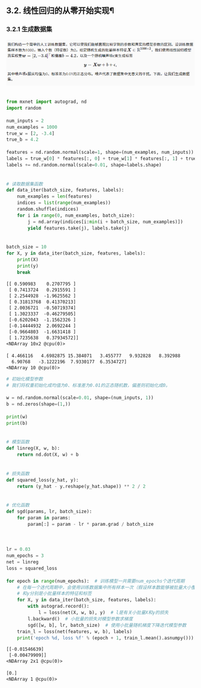 ## 3.2. 线性回归的从零开始实现¶
### 3.2.1 生成数据集
![image-Snipaste_2024-01-24_16-36-12.png](https://raw.githubusercontent.com/kaisersama112/typora_image/master/assetsSnipaste_2024-01-24_16-36-12.png)



```python

from mxnet import autograd, nd
import random

num_inputs = 2
num_examples = 1000
true_w = [2, -3.4]
true_b = 4.2

features = nd.random.normal(scale=1, shape=(num_examples, num_inputs))
labels = true_w[0] * features[:, 0] + true_w[1] * features[:, 1] + true_b
labels += nd.random.normal(scale=0.01, shape=labels.shape)


# 读取数据集函数
def data_iter(batch_size, features, labels):
    num_examples = len(features)
    indices = list(range(num_examples))
    random.shuffle(indices)
    for i in range(0, num_examples, batch_size):
        j = nd.array(indices[i:min(i + batch_size, num_examples)])
        yield features.take(j), labels.take(j)


batch_size = 10
for X, y in data_iter(batch_size, features, labels):
    print(X)
    print(y)
    break
```


    [[ 0.590983    0.2707795 ]
     [ 0.7413724   0.2915591 ]
     [ 2.2544928  -1.9625562 ]
     [ 0.31813768  0.41370213]
     [ 2.0036721  -0.50719374]
     [ 1.3023337  -0.46279505]
     [-0.6202043  -1.1562326 ]
     [-0.14444932  2.0692244 ]
     [-0.9664803  -1.6631418 ]
     [ 1.7235638   0.37934572]]
    <NDArray 10x2 @cpu(0)>
    
    [ 4.466116   4.6982875 15.384071   3.455777   9.932828   8.392988
      6.90768   -3.1222196  7.9330177  6.3534727]
    <NDArray 10 @cpu(0)>



```python
# 初始化模型参数
# 我们将权重初始化成均值为0、标准差为0.01的正态随机数，偏差则初始化成0。

w = nd.random.normal(scale=0.01, shape=(num_inputs, 1))
b = nd.zeros(shape=(1,))

print(w)
print(b)


# 模型函数
def linreg(X, w, b):
    return nd.dot(X, w) + b


# 损失函数
def squared_loss(y_hat, y):
    return (y_hat - y.reshape(y_hat.shape)) ** 2 / 2


# 优化函数
def sgd(params, lr, batch_size):
    for param in params:
        param[:] = param - lr * param.grad / batch_size



lr = 0.03
num_epochs = 3
net = linreg
loss = squared_loss

for epoch in range(num_epochs):  # 训练模型一共需要num_epochs个迭代周期
    # 在每一个迭代周期中，会使用训练数据集中所有样本一次（假设样本数能够被批量大小整除）。X
    # 和y分别是小批量样本的特征和标签
    for X, y in data_iter(batch_size, features, labels):
        with autograd.record():
            l = loss(net(X, w, b), y)  # l是有关小批量X和y的损失
        l.backward()  # 小批量的损失对模型参数求梯度
        sgd([w, b], lr, batch_size)  # 使用小批量随机梯度下降迭代模型参数
    train_l = loss(net(features, w, b), labels)
    print('epoch %d, loss %f' % (epoch + 1, train_l.mean().asnumpy()))
```


    [[-0.01546639]
     [-0.00479909]]
    <NDArray 2x1 @cpu(0)>
    
    [0.]
    <NDArray 1 @cpu(0)>



```python

```
